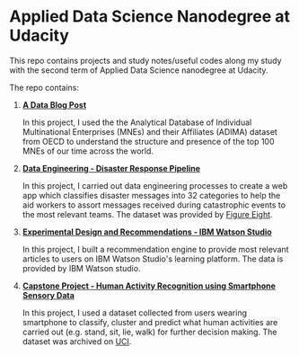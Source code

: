 # Applied Data Science Nanodegree at Udacity

This repo contains projects and study notes/useful codes along my study with the second term of Applied Data Science nanodegree at Udacity. 

The repo contains: 

1. **[A Data Blog Post](https://github.com/bobbleoxs/data_science/tree/master/Data%20Blog%20ADIMA)** 

    In this project, I used the the Analytical Database of Individual Multinational Enterprises (MNEs) and their Affiliates (ADIMA) dataset from OECD to understand the structure and presence of the top 100 MNEs of our time across the world.

2. **[Data Engineering - Disaster Response Pipeline](https://github.com/bobbleoxs/data_science/tree/master/Disater_response_pipeline)**

    In this project, I carried out data engineering processes to create a web app which classifies disaster messages into 32 categories to help the aid workers to assort messages received during catastrophic events to the most relevant teams. The dataset was provided by [Figure Eight](https://www.figure-eight.com/). 
    
3. **[Experimental Design and Recommendations - IBM Watson Studio](https://github.com/bobbleoxs/data_science/tree/master/Recommendations_with_IBM_learning_platform)**
    
    In this project, I built a recommendation engine to provide most relevant articles to users on IBM Watson Studio's learning platform.  The data is provided by IBM Watson studio.
    
4. **[Capstone Project - Human Activity Recognition using Smartphone Sensory Data](https://github.com/bobbleoxs/data_science/tree/master/Project%20-%20capstone%20HAR)**

    In this project, I used a dataset collected from users wearing smartphone to classify, cluster and predict what human activities are carried out (e.g. stand, sit, lie, walk) for further decision making. The dataset was archived on [UCI](http://archive.ics.uci.edu/ml/index.php).
